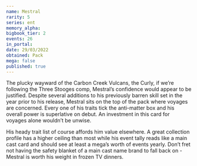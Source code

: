 ```yaml
---
name: Mestral
rarity: 5
series: ent
memory_alpha:
bigbook_tier: 2
events: 26
in_portal:
date: 29/03/2022
obtained: Pack
mega: false
published: true
---
```


The plucky wayward of the Carbon Creek Vulcans, the Curly, if we’re following the Three Stooges comp, Mestral’s confidence would appear to be justified. Despite several additions to his previously barren skill set in the year prior to his release, Mestral sits on the top of the pack where voyages are concerned. Every one of his traits tick the anti-matter box and his overall power is superlative on debut. An investment in this card for voyages alone wouldn’t be unwise.

His heady trait list of course affords him value elsewhere. A great collection profile has a higher ceiling than most while his event tally reads like a main cast card and should see at least a mega’s worth of events yearly. Don’t fret not having the safety blanket of a main cast name brand to fall back on - Mestral is worth his weight in frozen TV dinners.

